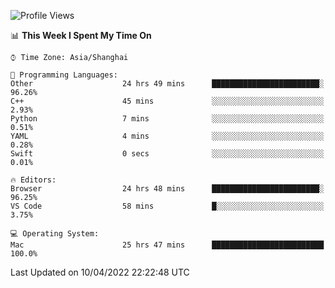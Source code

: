 <!--START_SECTION:waka-->
![Profile Views](http://img.shields.io/badge/Profile%20Views-2-blue)

📊 **This Week I Spent My Time On** 

```text
⌚︎ Time Zone: Asia/Shanghai

💬 Programming Languages: 
Other                    24 hrs 49 mins      ████████████████████████░   96.26% 
C++                      45 mins             ░░░░░░░░░░░░░░░░░░░░░░░░░   2.93% 
Python                   7 mins              ░░░░░░░░░░░░░░░░░░░░░░░░░   0.51% 
YAML                     4 mins              ░░░░░░░░░░░░░░░░░░░░░░░░░   0.28% 
Swift                    0 secs              ░░░░░░░░░░░░░░░░░░░░░░░░░   0.01%

🔥 Editors: 
Browser                  24 hrs 48 mins      ████████████████████████░   96.25% 
VS Code                  58 mins             █░░░░░░░░░░░░░░░░░░░░░░░░   3.75%

💻 Operating System: 
Mac                      25 hrs 47 mins      █████████████████████████   100.0%

```


 Last Updated on 10/04/2022 22:22:48 UTC
<!--END_SECTION:waka-->